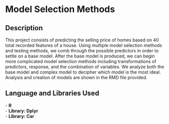 <h1>Model Selection Methods</h1>

<h2>Description</h2>
This project consists of predicting the selling price of homes based on 40 total recorded features of a house. Using multiple model selection methods and testing methods, we comb through the possible predictors in order to settle on a base model. After the base model is produced, we can begin more complicated model selection methods including transformations of predictors, response, and the combination of variables. We analyze both the base model and complex model to decipher which model is the most ideal. Analysis and creation of models are shown in the RMD file provided.
<br />

<h2>Language and Libraries Used</h2>
- <b>R</b>
<br />
- <b>Library: Dplyr</b>
<br />
- <b>Library: Car</b>
<br />
<br />
<br />

